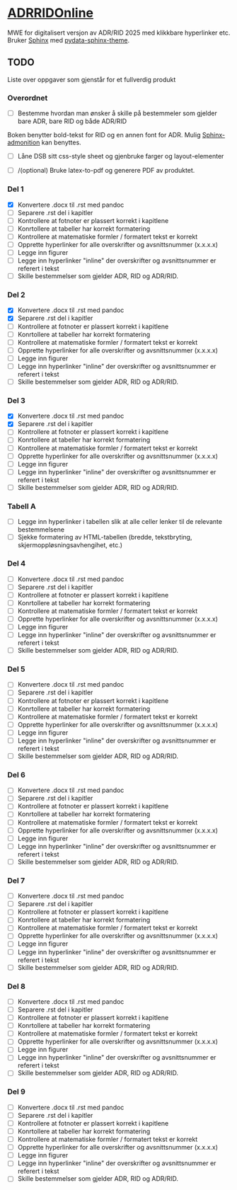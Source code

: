 # [ADRRIDOnline](https://freeyolo.github.io/ADRRIDOnline/)

MWE for digitalisert versjon av ADR/RID 2025 med klikkbare hyperlinker etc.
Bruker [Sphinx](https://www.sphinx-doc.org/en/master/index.html) med [pydata-sphinx-theme](https://pydata-sphinx-theme.readthedocs.io/en/stable/index.html). 

## TODO

Liste over oppgaver som gjenstår for et fullverdig produkt

### Overordnet

- [ ] Bestemme hvordan man ønsker å skille på bestemmeler som gjelder bare ADR, bare RID og både ADR/RID

Boken benytter bold-tekst for RID og en annen font for ADR. Mulig [Sphinx-admonition](https://pydata-sphinx-theme.readthedocs.io/en/stable/examples/kitchen-sink/admonitions.html) kan benyttes.

- [ ] Låne DSB sitt css-style sheet og gjenbruke farger og layout-elementer
- [ ] /(optional) Bruke latex-to-pdf og generere PDF av produktet. 



### Del 1

- [x] Konvertere .docx til .rst med pandoc
- [ ] Separere .rst del i kapitler
- [ ] Kontrollere at fotnoter er plassert korrekt i kapitlene
- [ ] Konrtollere at tabeller har korrekt formatering
- [ ] Kontrollere at matematiske formler / formatert tekst er korrekt
- [ ] Opprette hyperlinker for alle overskrifter og avsnittsnummer (x.x.x.x)
- [ ] Legge inn figurer
- [ ] Legge inn hyperlinker "inline" der overskrifter og avsnittsnummer er referert i tekst
- [ ] Skille bestemmelser som gjelder ADR, RID og ADR/RID.

### Del 2

- [x] Konvertere .docx til .rst med pandoc
- [x] Separere .rst del i kapitler
- [ ] Kontrollere at fotnoter er plassert korrekt i kapitlene
- [ ] Konrtollere at tabeller har korrekt formatering
- [ ] Kontrollere at matematiske formler / formatert tekst er korrekt
- [ ] Opprette hyperlinker for alle overskrifter og avsnittsnummer (x.x.x.x)
- [ ] Legge inn figurer
- [ ] Legge inn hyperlinker "inline" der overskrifter og avsnittsnummer er referert i tekst
- [ ] Skille bestemmelser som gjelder ADR, RID og ADR/RID.

### Del 3

- [x] Konvertere .docx til .rst med pandoc
- [x] Separere .rst del i kapitler
- [ ] Kontrollere at fotnoter er plassert korrekt i kapitlene
- [ ] Konrtollere at tabeller har korrekt formatering
- [ ] Kontrollere at matematiske formler / formatert tekst er korrekt
- [ ] Opprette hyperlinker for alle overskrifter og avsnittsnummer (x.x.x.x)
- [ ] Legge inn figurer
- [ ] Legge inn hyperlinker "inline" der overskrifter og avsnittsnummer er referert i tekst
- [ ] Skille bestemmelser som gjelder ADR, RID og ADR/RID.

### Tabell A

- [ ] Legge inn hyperlinker i tabellen slik at alle celler lenker til de relevante bestemmelsene
- [ ] Sjekke formatering av HTML-tabellen (bredde, tekstbryting, skjermoppløsningsavhengihet, etc.)

### Del 4

- [ ] Konvertere .docx til .rst med pandoc
- [ ] Separere .rst del i kapitler
- [ ] Kontrollere at fotnoter er plassert korrekt i kapitlene
- [ ] Konrtollere at tabeller har korrekt formatering
- [ ] Kontrollere at matematiske formler / formatert tekst er korrekt
- [ ] Opprette hyperlinker for alle overskrifter og avsnittsnummer (x.x.x.x)
- [ ] Legge inn figurer
- [ ] Legge inn hyperlinker "inline" der overskrifter og avsnittsnummer er referert i tekst
- [ ] Skille bestemmelser som gjelder ADR, RID og ADR/RID.

### Del 5

- [ ] Konvertere .docx til .rst med pandoc
- [ ] Separere .rst del i kapitler
- [ ] Kontrollere at fotnoter er plassert korrekt i kapitlene
- [ ] Konrtollere at tabeller har korrekt formatering
- [ ] Kontrollere at matematiske formler / formatert tekst er korrekt
- [ ] Opprette hyperlinker for alle overskrifter og avsnittsnummer (x.x.x.x)
- [ ] Legge inn figurer
- [ ] Legge inn hyperlinker "inline" der overskrifter og avsnittsnummer er referert i tekst
- [ ] Skille bestemmelser som gjelder ADR, RID og ADR/RID.

### Del 6

- [ ] Konvertere .docx til .rst med pandoc
- [ ] Separere .rst del i kapitler
- [ ] Kontrollere at fotnoter er plassert korrekt i kapitlene
- [ ] Konrtollere at tabeller har korrekt formatering
- [ ] Kontrollere at matematiske formler / formatert tekst er korrekt
- [ ] Opprette hyperlinker for alle overskrifter og avsnittsnummer (x.x.x.x)
- [ ] Legge inn figurer
- [ ] Legge inn hyperlinker "inline" der overskrifter og avsnittsnummer er referert i tekst
- [ ] Skille bestemmelser som gjelder ADR, RID og ADR/RID.

### Del 7

- [ ] Konvertere .docx til .rst med pandoc
- [ ] Separere .rst del i kapitler
- [ ] Kontrollere at fotnoter er plassert korrekt i kapitlene
- [ ] Konrtollere at tabeller har korrekt formatering
- [ ] Kontrollere at matematiske formler / formatert tekst er korrekt
- [ ] Opprette hyperlinker for alle overskrifter og avsnittsnummer (x.x.x.x)
- [ ] Legge inn figurer
- [ ] Legge inn hyperlinker "inline" der overskrifter og avsnittsnummer er referert i tekst
- [ ] Skille bestemmelser som gjelder ADR, RID og ADR/RID.

### Del 8

- [ ] Konvertere .docx til .rst med pandoc
- [ ] Separere .rst del i kapitler
- [ ] Kontrollere at fotnoter er plassert korrekt i kapitlene
- [ ] Konrtollere at tabeller har korrekt formatering
- [ ] Kontrollere at matematiske formler / formatert tekst er korrekt
- [ ] Opprette hyperlinker for alle overskrifter og avsnittsnummer (x.x.x.x)
- [ ] Legge inn figurer
- [ ] Legge inn hyperlinker "inline" der overskrifter og avsnittsnummer er referert i tekst
- [ ] Skille bestemmelser som gjelder ADR, RID og ADR/RID.

### Del 9

- [ ] Konvertere .docx til .rst med pandoc
- [ ] Separere .rst del i kapitler
- [ ] Kontrollere at fotnoter er plassert korrekt i kapitlene
- [ ] Konrtollere at tabeller har korrekt formatering
- [ ] Kontrollere at matematiske formler / formatert tekst er korrekt
- [ ] Opprette hyperlinker for alle overskrifter og avsnittsnummer (x.x.x.x)
- [ ] Legge inn figurer
- [ ] Legge inn hyperlinker "inline" der overskrifter og avsnittsnummer er referert i tekst
- [ ] Skille bestemmelser som gjelder ADR, RID og ADR/RID.

